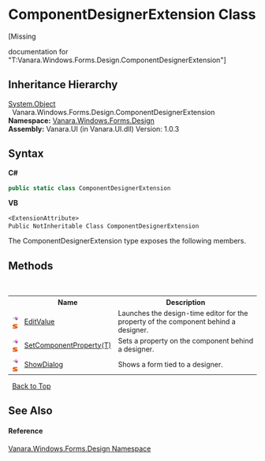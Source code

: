 # ComponentDesignerExtension Class
 

\[Missing <summary> documentation for "T:Vanara.Windows.Forms.Design.ComponentDesignerExtension"\]


## Inheritance Hierarchy
<a href="http://msdn2.microsoft.com/en-us/library/e5kfa45b" target="_blank">System.Object</a><br />&nbsp;&nbsp;Vanara.Windows.Forms.Design.ComponentDesignerExtension<br />
**Namespace:**&nbsp;<a href="47183544-7c44-c1e2-cf57-c68e49a55933">Vanara.Windows.Forms.Design</a><br />**Assembly:**&nbsp;Vanara.UI (in Vanara.UI.dll) Version: 1.0.3

## Syntax

**C#**<br />
``` C#
public static class ComponentDesignerExtension
```

**VB**<br />
``` VB
<ExtensionAttribute>
Public NotInheritable Class ComponentDesignerExtension
```

The ComponentDesignerExtension type exposes the following members.


## Methods
&nbsp;<table><tr><th></th><th>Name</th><th>Description</th></tr><tr><td>![Public method](media/pubmethod.gif "Public method")![Static member](media/static.gif "Static member")</td><td><a href="a6eead8e-dc5f-aade-f5a8-c9de00c50d79">EditValue</a></td><td>
Launches the design-time editor for the property of the component behind a designer.</td></tr><tr><td>![Public method](media/pubmethod.gif "Public method")![Static member](media/static.gif "Static member")</td><td><a href="b41d295c-d6ad-ac6f-9369-f85d945b13e5">SetComponentProperty(T)</a></td><td>
Sets a property on the component behind a designer.</td></tr><tr><td>![Public method](media/pubmethod.gif "Public method")![Static member](media/static.gif "Static member")</td><td><a href="171dca5c-983d-2045-2d14-97b588798505">ShowDialog</a></td><td>
Shows a form tied to a designer.</td></tr></table>&nbsp;
<a href="#componentdesignerextension-class">Back to Top</a>

## See Also


#### Reference
<a href="47183544-7c44-c1e2-cf57-c68e49a55933">Vanara.Windows.Forms.Design Namespace</a><br />